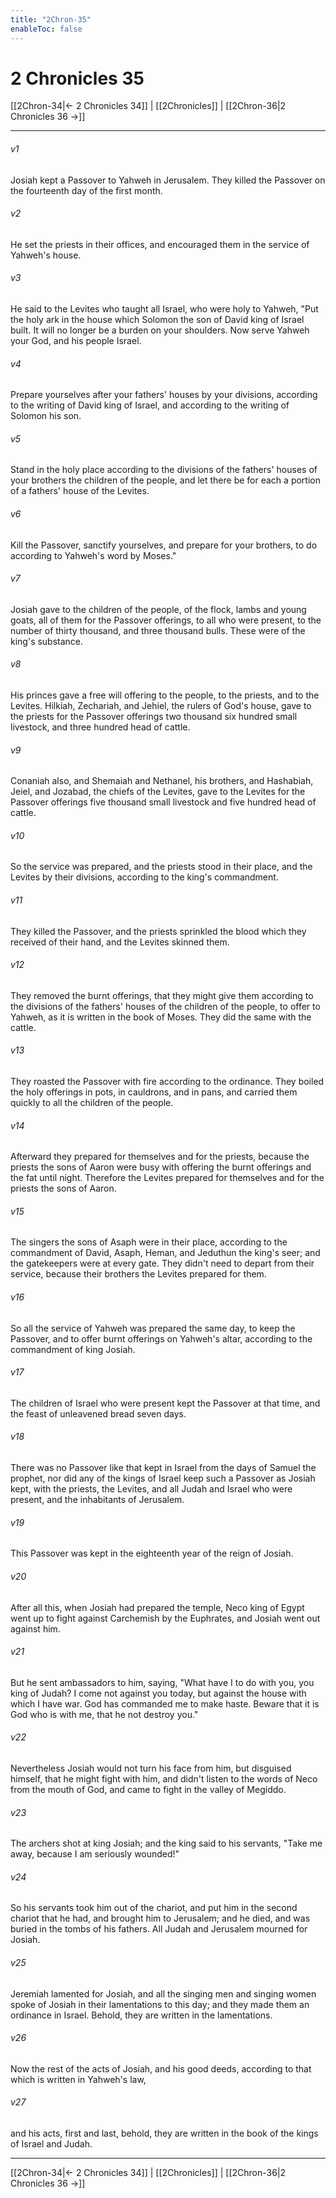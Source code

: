 ```yaml
---
title: "2Chron-35"
enableToc: false
---
```


# 2 Chronicles 35

[[2Chron-34|← 2 Chronicles 34]] | [[2Chronicles]] | [[2Chron-36|2 Chronicles 36 →]]
***



###### v1 
Josiah kept a Passover to Yahweh in Jerusalem. They killed the Passover on the fourteenth day of the first month. 

###### v2 
He set the priests in their offices, and encouraged them in the service of Yahweh's house. 

###### v3 
He said to the Levites who taught all Israel, who were holy to Yahweh, "Put the holy ark in the house which Solomon the son of David king of Israel built. It will no longer be a burden on your shoulders. Now serve Yahweh your God, and his people Israel. 

###### v4 
Prepare yourselves after your fathers' houses by your divisions, according to the writing of David king of Israel, and according to the writing of Solomon his son. 

###### v5 
Stand in the holy place according to the divisions of the fathers' houses of your brothers the children of the people, and let there be for each a portion of a fathers' house of the Levites. 

###### v6 
Kill the Passover, sanctify yourselves, and prepare for your brothers, to do according to Yahweh's word by Moses." 

###### v7 
Josiah gave to the children of the people, of the flock, lambs and young goats, all of them for the Passover offerings, to all who were present, to the number of thirty thousand, and three thousand bulls. These were of the king's substance. 

###### v8 
His princes gave a free will offering to the people, to the priests, and to the Levites. Hilkiah, Zechariah, and Jehiel, the rulers of God's house, gave to the priests for the Passover offerings two thousand six hundred small livestock, and three hundred head of cattle. 

###### v9 
Conaniah also, and Shemaiah and Nethanel, his brothers, and Hashabiah, Jeiel, and Jozabad, the chiefs of the Levites, gave to the Levites for the Passover offerings five thousand small livestock and five hundred head of cattle. 

###### v10 
So the service was prepared, and the priests stood in their place, and the Levites by their divisions, according to the king's commandment. 

###### v11 
They killed the Passover, and the priests sprinkled the blood which they received of their hand, and the Levites skinned them. 

###### v12 
They removed the burnt offerings, that they might give them according to the divisions of the fathers' houses of the children of the people, to offer to Yahweh, as it is written in the book of Moses. They did the same with the cattle. 

###### v13 
They roasted the Passover with fire according to the ordinance. They boiled the holy offerings in pots, in cauldrons, and in pans, and carried them quickly to all the children of the people. 

###### v14 
Afterward they prepared for themselves and for the priests, because the priests the sons of Aaron were busy with offering the burnt offerings and the fat until night. Therefore the Levites prepared for themselves and for the priests the sons of Aaron. 

###### v15 
The singers the sons of Asaph were in their place, according to the commandment of David, Asaph, Heman, and Jeduthun the king's seer; and the gatekeepers were at every gate. They didn't need to depart from their service, because their brothers the Levites prepared for them. 

###### v16 
So all the service of Yahweh was prepared the same day, to keep the Passover, and to offer burnt offerings on Yahweh's altar, according to the commandment of king Josiah. 

###### v17 
The children of Israel who were present kept the Passover at that time, and the feast of unleavened bread seven days. 

###### v18 
There was no Passover like that kept in Israel from the days of Samuel the prophet, nor did any of the kings of Israel keep such a Passover as Josiah kept, with the priests, the Levites, and all Judah and Israel who were present, and the inhabitants of Jerusalem. 

###### v19 
This Passover was kept in the eighteenth year of the reign of Josiah. 

###### v20 
After all this, when Josiah had prepared the temple, Neco king of Egypt went up to fight against Carchemish by the Euphrates, and Josiah went out against him. 

###### v21 
But he sent ambassadors to him, saying, "What have I to do with you, you king of Judah? I come not against you today, but against the house with which I have war. God has commanded me to make haste. Beware that it is God who is with me, that he not destroy you." 

###### v22 
Nevertheless Josiah would not turn his face from him, but disguised himself, that he might fight with him, and didn't listen to the words of Neco from the mouth of God, and came to fight in the valley of Megiddo. 

###### v23 
The archers shot at king Josiah; and the king said to his servants, "Take me away, because I am seriously wounded!" 

###### v24 
So his servants took him out of the chariot, and put him in the second chariot that he had, and brought him to Jerusalem; and he died, and was buried in the tombs of his fathers. All Judah and Jerusalem mourned for Josiah. 

###### v25 
Jeremiah lamented for Josiah, and all the singing men and singing women spoke of Josiah in their lamentations to this day; and they made them an ordinance in Israel. Behold, they are written in the lamentations. 

###### v26 
Now the rest of the acts of Josiah, and his good deeds, according to that which is written in Yahweh's law, 

###### v27 
and his acts, first and last, behold, they are written in the book of the kings of Israel and Judah.

***
[[2Chron-34|← 2 Chronicles 34]] | [[2Chronicles]] | [[2Chron-36|2 Chronicles 36 →]]

